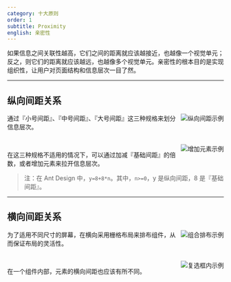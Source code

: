 ```yaml
---
category: 十大原则
order: 1
subtitle: Proximity
english: 亲密性
---
```


如果信息之间关联性越高，它们之间的距离就应该越接近，也越像一个视觉单元；反之，则它们的距离就应该越远，也越像多个视觉单元。亲密性的根本目的是实现组织性，让用户对页面结构和信息层次一目了然。

---

## 纵向间距关系

<img class="preview-img" align="right" alt="纵向间距示例" description="在 Ant Design 中，这三种规格分别为：8px（小号间距）、16px（中号间距）、24px（大号间距）。" src="https://os.alipayobjects.com/rmsportal/blBCqHsUJhKxxAU.png">

通过『小号间距』、『中号间距』、『大号间距』这三种规格来划分信息层次。

<br>

<img class="preview-img" align="right" alt="增加元素示例" description="通过增加『分割线』来拉开层次。" src="https://os.alipayobjects.com/rmsportal/EWpTfSlQzueWlbp.png">

在这三种规格不适用的情况下，可以通过加减『基础间距』的倍数，或者增加元素来拉开信息层次。

> 注：在 Ant Design 中，`y=8+8*n`。其中，`n>=0`，y 是纵向间距，8 是『基础间距』。

---

## 横向间距关系

<img class="preview-img" align="right" alt="组合排布示例" src="https://os.alipayobjects.com/rmsportal/LdomydjSKKlFhiv.png">

为了适用不同尺寸的屏幕，在横向采用栅格布局来排布组件，从而保证布局的灵活性。

<br>

<img class="preview-img" align="right" alt="复选框内示例" src="https://os.alipayobjects.com/rmsportal/DxzQXtIEnFcFxGY.png">

在一个组件内部，元素的横向间距也应该有所不同。
